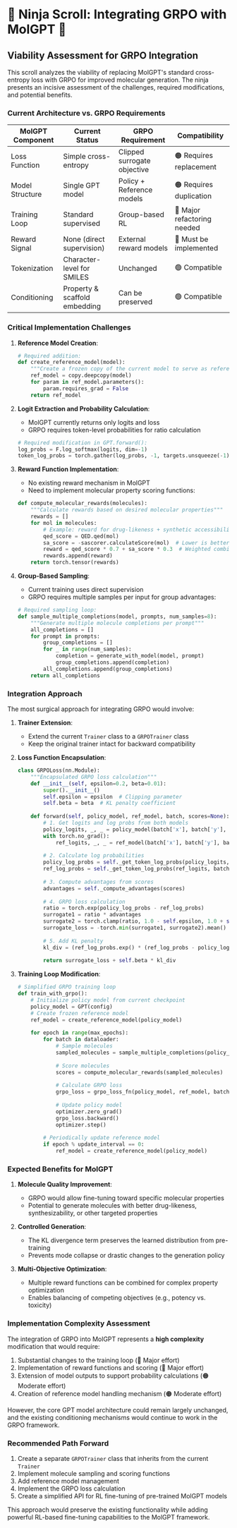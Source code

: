 # 🥷 Ninja Scroll: Integrating GRPO with MolGPT 🥷

## Viability Assessment for GRPO Integration

This scroll analyzes the viability of replacing MolGPT's standard cross-entropy loss with GRPO for improved molecular generation. The ninja presents an incisive assessment of the challenges, required modifications, and potential benefits.

### Current Architecture vs. GRPO Requirements

| MolGPT Component | Current Status | GRPO Requirement | Compatibility |
|------------------|----------------|------------------|---------------|
| Loss Function | Simple cross-entropy | Clipped surrogate objective | 🟠 Requires replacement |
| Model Structure | Single GPT model | Policy + Reference models | 🟠 Requires duplication |
| Training Loop | Standard supervised | Group-based RL | 🔴 Major refactoring needed |
| Reward Signal | None (direct supervision) | External reward models | 🔴 Must be implemented |
| Tokenization | Character-level for SMILES | Unchanged | 🟢 Compatible |
| Conditioning | Property & scaffold embedding | Can be preserved | 🟢 Compatible |

### Critical Implementation Challenges

1. **Reference Model Creation**:
   ```python
   # Required addition:
   def create_reference_model(model):
       """Create a frozen copy of the current model to serve as reference"""
       ref_model = copy.deepcopy(model)
       for param in ref_model.parameters():
           param.requires_grad = False
       return ref_model
   ```

2. **Logit Extraction and Probability Calculation**:
   - MolGPT currently returns only logits and loss
   - GRPO requires token-level probabilities for ratio calculation
   ```python
   # Required modification in GPT.forward():
   log_probs = F.log_softmax(logits, dim=-1)
   token_log_probs = torch.gather(log_probs, -1, targets.unsqueeze(-1)).squeeze(-1)
   ```

3. **Reward Function Implementation**:
   - No existing reward mechanism in MolGPT
   - Need to implement molecular property scoring functions:
   ```python
   def compute_molecular_rewards(molecules):
       """Calculate rewards based on desired molecular properties"""
       rewards = []
       for mol in molecules:
           # Example: reward for drug-likeness + synthetic accessibility
           qed_score = QED.qed(mol)
           sa_score = -sascorer.calculateScore(mol)  # Lower is better, so negate
           reward = qed_score * 0.7 + sa_score * 0.3  # Weighted combination
           rewards.append(reward)
       return torch.tensor(rewards)
   ```

4. **Group-Based Sampling**:
   - Current training uses direct supervision
   - GRPO requires multiple samples per input for group advantages:
   ```python
   # Required sampling loop:
   def sample_multiple_completions(model, prompts, num_samples=8):
       """Generate multiple molecule completions per prompt"""
       all_completions = []
       for prompt in prompts:
           group_completions = []
           for _ in range(num_samples):
               completion = generate_with_model(model, prompt)
               group_completions.append(completion)
           all_completions.append(group_completions)
       return all_completions
   ```

### Integration Approach

The most surgical approach for integrating GRPO would involve:

1. **Trainer Extension**:
   - Extend the current `Trainer` class to a `GRPOTrainer` class 
   - Keep the original trainer intact for backward compatibility

2. **Loss Function Encapsulation**:
   ```python
   class GRPOLoss(nn.Module):
       """Encapsulated GRPO loss calculation"""
       def __init__(self, epsilon=0.2, beta=0.01):
           super().__init__()
           self.epsilon = epsilon  # Clipping parameter
           self.beta = beta  # KL penalty coefficient
           
       def forward(self, policy_model, ref_model, batch, scores=None):
           # 1. Get logits and log probs from both models
           policy_logits, _, _ = policy_model(batch['x'], batch['y'], batch['props'], batch['scaffold'])
           with torch.no_grad():
               ref_logits, _, _ = ref_model(batch['x'], batch['y'], batch['props'], batch['scaffold'])
           
           # 2. Calculate log probabilities
           policy_log_probs = self._get_token_log_probs(policy_logits, batch['y'])
           ref_log_probs = self._get_token_log_probs(ref_logits, batch['y'])
           
           # 3. Compute advantages from scores
           advantages = self._compute_advantages(scores)
           
           # 4. GRPO loss calculation
           ratio = torch.exp(policy_log_probs - ref_log_probs)
           surrogate1 = ratio * advantages
           surrogate2 = torch.clamp(ratio, 1.0 - self.epsilon, 1.0 + self.epsilon) * advantages
           surrogate_loss = -torch.min(surrogate1, surrogate2).mean()
           
           # 5. Add KL penalty
           kl_div = (ref_log_probs.exp() * (ref_log_probs - policy_log_probs)).sum(-1).mean()
           
           return surrogate_loss + self.beta * kl_div
   ```

3. **Training Loop Modification**:
   ```python
   # Simplified GRPO training loop
   def train_with_grpo():
       # Initialize policy model from current checkpoint
       policy_model = GPT(config)
       # Create frozen reference model
       ref_model = create_reference_model(policy_model)
       
       for epoch in range(max_epochs):
           for batch in dataloader:
               # Sample molecules 
               sampled_molecules = sample_multiple_completions(policy_model, batch['prompts'])
               
               # Score molecules
               scores = compute_molecular_rewards(sampled_molecules)
               
               # Calculate GRPO loss
               grpo_loss = grpo_loss_fn(policy_model, ref_model, batch, scores)
               
               # Update policy model
               optimizer.zero_grad()
               grpo_loss.backward()
               optimizer.step()
           
           # Periodically update reference model
           if epoch % update_interval == 0:
               ref_model = create_reference_model(policy_model)
   ```

### Expected Benefits for MolGPT

1. **Molecule Quality Improvement**:
   - GRPO would allow fine-tuning toward specific molecular properties
   - Potential to generate molecules with better drug-likeness, synthesizability, or other targeted properties

2. **Controlled Generation**:
   - The KL divergence term preserves the learned distribution from pre-training
   - Prevents mode collapse or drastic changes to the generation policy

3. **Multi-Objective Optimization**:
   - Multiple reward functions can be combined for complex property optimization
   - Enables balancing of competing objectives (e.g., potency vs. toxicity)

### Implementation Complexity Assessment

The integration of GRPO into MolGPT represents a **high complexity** modification that would require:

1. Substantial changes to the training loop (🔴 Major effort)
2. Implementation of reward functions and scoring (🔴 Major effort)
3. Extension of model outputs to support probability calculations (🟠 Moderate effort)
4. Creation of reference model handling mechanism (🟠 Moderate effort)

However, the core GPT model architecture could remain largely unchanged, and the existing conditioning mechanisms would continue to work in the GRPO framework.

### Recommended Path Forward

1. Create a separate `GRPOTrainer` class that inherits from the current `Trainer`
2. Implement molecule sampling and scoring functions
3. Add reference model management
4. Implement the GRPO loss calculation
5. Create a simplified API for RL fine-tuning of pre-trained MolGPT models

This approach would preserve the existing functionality while adding powerful RL-based fine-tuning capabilities to the MolGPT framework. 